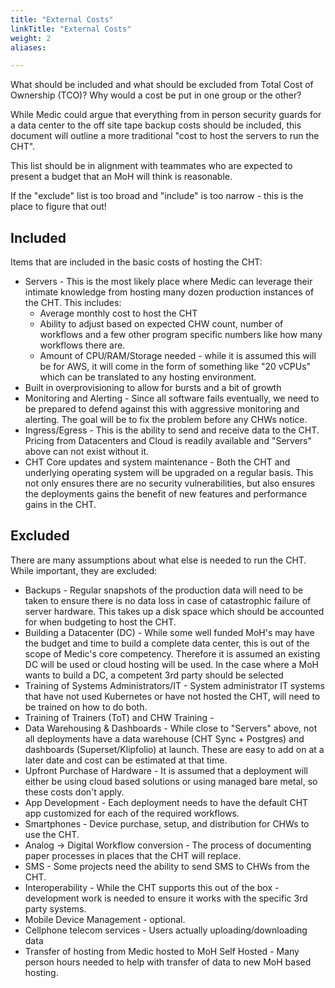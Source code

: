 ```yaml
---
title: "External Costs"
linkTitle: "External Costs"
weight: 2
aliases:

---
```



What should be included and what should be excluded from Total Cost of Ownership  (TCO)?  Why would a cost be put in one group or the other?

While Medic could argue that everything from in person security guards for a data center to the off site tape backup costs should be included, this document will outline a more traditional "cost to host the servers to run the CHT".

This list should be in alignment with teammates who are expected to present a budget that an MoH will think is reasonable.

If the "exclude" list is too broad and "include" is too narrow - this is the place to figure that out!


## Included
Items that are included in the basic costs of hosting the CHT:

* Servers - This is the most likely place where Medic can leverage their intimate knowledge from hosting many dozen production instances of the CHT.  This includes:
   * Average monthly cost to host the CHT
   * Ability to adjust based on expected CHW count, number of workflows and a few other program specific numbers like how many workflows there are.
   * Amount of CPU/RAM/Storage needed - while it is assumed this will be for AWS, it will come in the form of something like "20 vCPUs" which can be translated to any hosting environment.
* Built in overprovisioning to allow for bursts and a bit of growth
* Monitoring and Alerting - Since all software fails eventually, we need to be prepared to defend against this with aggressive monitoring and alerting.  The goal will be to fix the problem before any CHWs notice.
* Ingress/Egress - This is the ability to send and receive data to the CHT.  Pricing from Datacenters and Cloud is readily available and "Servers" above can not exist without it.
* CHT Core updates and system maintenance - Both the CHT and underlying operating system will be upgraded on a regular basis.  This not only ensures there are no security vulnerabilities, but also ensures the deployments gains the benefit of new features and performance gains in the CHT.

## Excluded

There are many assumptions about what else is needed to run the CHT. While important, they are excluded:

* Backups - Regular snapshots of the production data will need to be taken to ensure there is no data loss in case of catastrophic failure of server hardware.  This takes up a disk space which should be accounted for when budgeting to host the CHT.
* Building a Datacenter (DC) - While some well funded MoH's may have the budget and time to build a complete data center, this is out of the scope of Medic's core competency.  Therefore it is assumed an existing DC will be used or cloud hosting will be used.  In the case where a MoH wants to build a DC, a competent 3rd party should be selected
* Training of Systems Administrators/IT - System administrator IT systems that have not used Kubernetes or have not hosted the CHT, will need to be trained on how to do both.
* Training of Trainers (ToT) and CHW Training -
* Data Warehousing & Dashboards - While close to "Servers" above, not all deployments have a data warehouse (CHT Sync + Postgres) and dashboards (Superset/Klipfolio) at launch.  These are easy to add on at a later date and cost can be estimated at that time.
* Upfront Purchase of Hardware - It is assumed that a deployment will either be using cloud based solutions or using managed bare metal, so these costs don't apply.
* App Development - Each deployment needs to have the default CHT app customized for each of the required workflows.
* Smartphones - Device purchase, setup, and distribution for CHWs to use the CHT.
* Analog -> Digital Workflow conversion - The process of documenting paper processes in places that the CHT will replace.
* SMS - Some projects need the ability to send SMS to CHWs from the CHT.
* Interoperability - While the CHT supports this out of the box - development work is needed to ensure it works with the specific 3rd party systems.
* Mobile Device Management - optional.
* Cellphone telecom services - Users actually uploading/downloading data
* Transfer of hosting from Medic hosted to MoH Self Hosted - Many person hours needed to help with transfer of data to new MoH based hosting.
